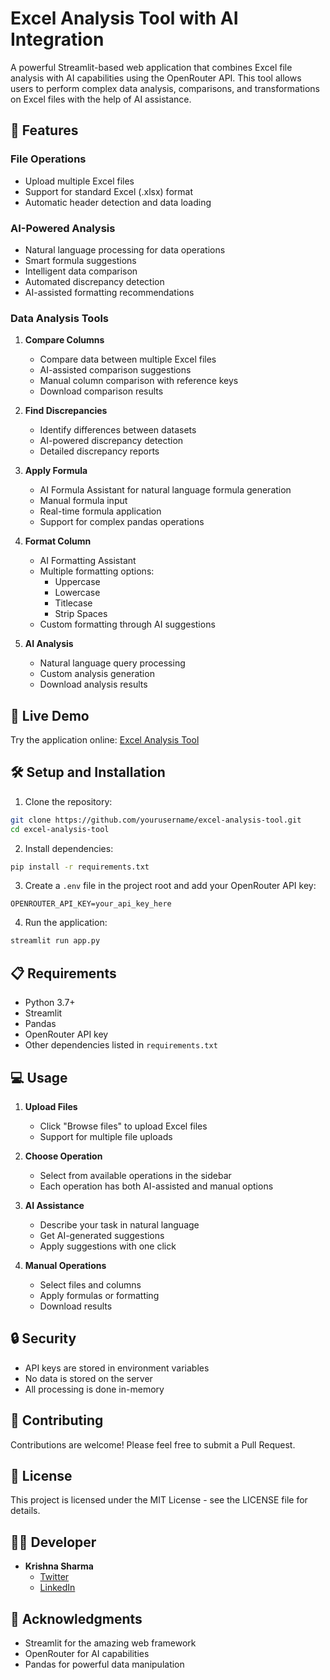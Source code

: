 # Excel Analysis Tool with AI Integration

A powerful Streamlit-based web application that combines Excel file analysis with AI capabilities using the OpenRouter API. This tool allows users to perform complex data analysis, comparisons, and transformations on Excel files with the help of AI assistance.

## 🌟 Features

### File Operations
- Upload multiple Excel files
- Support for standard Excel (.xlsx) format
- Automatic header detection and data loading

### AI-Powered Analysis
- Natural language processing for data operations
- Smart formula suggestions
- Intelligent data comparison
- Automated discrepancy detection
- AI-assisted formatting recommendations

### Data Analysis Tools
1. **Compare Columns**
   - Compare data between multiple Excel files
   - AI-assisted comparison suggestions
   - Manual column comparison with reference keys
   - Download comparison results

2. **Find Discrepancies**
   - Identify differences between datasets
   - AI-powered discrepancy detection
   - Detailed discrepancy reports

3. **Apply Formula**
   - AI Formula Assistant for natural language formula generation
   - Manual formula input
   - Real-time formula application
   - Support for complex pandas operations

4. **Format Column**
   - AI Formatting Assistant
   - Multiple formatting options:
     - Uppercase
     - Lowercase
     - Titlecase
     - Strip Spaces
   - Custom formatting through AI suggestions

5. **AI Analysis**
   - Natural language query processing
   - Custom analysis generation
   - Download analysis results

## 🚀 Live Demo

Try the application online: [Excel Analysis Tool](https://excel-analysis.streamlit.app/)

## 🛠️ Setup and Installation

1. Clone the repository:
```bash
git clone https://github.com/yourusername/excel-analysis-tool.git
cd excel-analysis-tool
```

2. Install dependencies:
```bash
pip install -r requirements.txt
```

3. Create a `.env` file in the project root and add your OpenRouter API key:
```
OPENROUTER_API_KEY=your_api_key_here
```

4. Run the application:
```bash
streamlit run app.py
```

## 📋 Requirements

- Python 3.7+
- Streamlit
- Pandas
- OpenRouter API key
- Other dependencies listed in `requirements.txt`

## 💻 Usage

1. **Upload Files**
   - Click "Browse files" to upload Excel files
   - Support for multiple file uploads

2. **Choose Operation**
   - Select from available operations in the sidebar
   - Each operation has both AI-assisted and manual options

3. **AI Assistance**
   - Describe your task in natural language
   - Get AI-generated suggestions
   - Apply suggestions with one click

4. **Manual Operations**
   - Select files and columns
   - Apply formulas or formatting
   - Download results

## 🔒 Security

- API keys are stored in environment variables
- No data is stored on the server
- All processing is done in-memory

## 🤝 Contributing

Contributions are welcome! Please feel free to submit a Pull Request.

## 📝 License

This project is licensed under the MIT License - see the LICENSE file for details.

## 👨‍💻 Developer

- **Krishna Sharma**
  - [Twitter](https://x.com/kkrishnnaaa01)
  - [LinkedIn](https://www.linkedin.com/in/krishna-sharma-7953b42a2)

## 🙏 Acknowledgments

- Streamlit for the amazing web framework
- OpenRouter for AI capabilities
- Pandas for powerful data manipulation 
